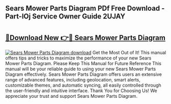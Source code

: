 ## Sears Mower Parts Diagram PDf Free Download - Part-lOj Service Owner Guide 2UJAY

# <h2><a href="http://dfudzg.blite.top/?on=Sears+Mower+Parts+Diagram">🔗Download New 👉🔴 Sears Mower Parts Diagram</a></h2>

[![Sears Mower Parts Diagram download](https://i.imgur.com/lujVjoI.png)](http://dfudzg.blite.top/?on=Sears+Mower+Parts+Diagram)
Get the Most Out of It! This manual offers tips and tricks to maximize the performance of your new Sears Mower Parts Diagram. Please Keep This Manual for Future Reference This manual will be your reliable guide to using your new Sears Mower Parts Diagram effectively. Sears Mower Parts Diagram offers users an extensive range of advanced features, including geolocation, smart alerts, customizable themes, and automatic syncing, all easily controlled through the user-friendly and intuitive interface. Thank You for Choosing Us! We appreciate your trust and support Sears Mower Parts Diagram.
